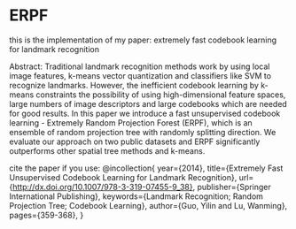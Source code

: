 ERPF
====

this is the implementation of my paper: extremely fast codebook learning for landmark recognition

Abstract:
Traditional landmark recognition methods work by using local image features, k-means vector quantization and classifiers like SVM to recognize landmarks. However, the inefficient codebook learning by k-means constraints the possibility of using high-dimensional feature spaces, large numbers of image descriptors and large codebooks which are needed for good results. In this paper we introduce a fast unsupervised codebook learning - Extremely Random Projection Forest (ERPF), which is an ensemble of random projection tree with randomly splitting direction. We evaluate our approach on two public datasets and ERPF significantly outperforms other spatial tree methods and k-means.

cite the paper if you use:
@incollection{
year={2014},
title={Extremely Fast Unsupervised Codebook Learning for Landmark Recognition},
url={http://dx.doi.org/10.1007/978-3-319-07455-9_38},
publisher={Springer International Publishing},
keywords={Landmark Recognition; Random Projection Tree; Codebook Learning},
author={Guo, Yilin and Lu, Wanming},
pages={359-368},
}
